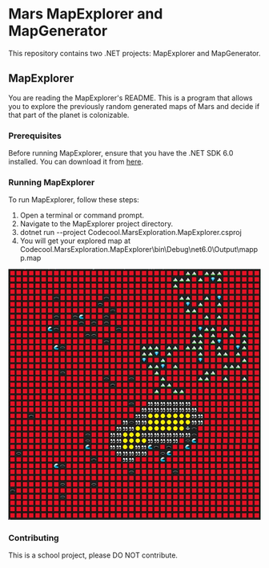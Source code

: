 # Mars MapExplorer and MapGenerator

This repository contains two .NET projects: MapExplorer and MapGenerator.

## MapExplorer

You are reading the MapExplorer's README. This is a program that allows you to explore the previously random generated maps of Mars and decide if that part of the planet is colonizable.

### Prerequisites

Before running MapExplorer, ensure that you have the .NET SDK 6.0 installed. You can download it from [here](https://dotnet.microsoft.com/download).

### Running MapExplorer

To run MapExplorer, follow these steps:

1. Open a terminal or command prompt.
2. Navigate to the MapExplorer project directory.
3. dotnet run --project Codecool.MarsExploration.MapExplorer.csproj
4. You will get your explored map at Codecool.MarsExploration.MapExplorer\bin\Debug\net6.0\Output\mappp.map

![Example Image](sample_exploration.JPG)


### Contributing

This is a school project, please DO NOT contribute.
